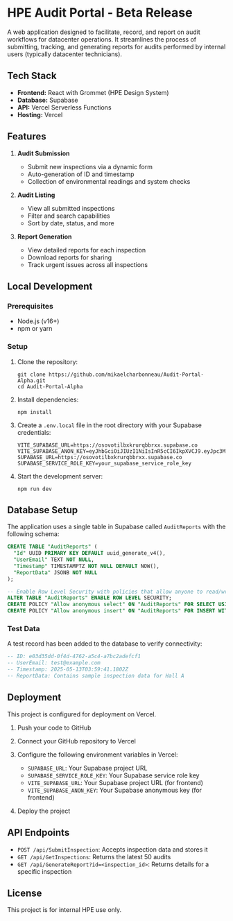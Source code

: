 # HPE Audit Portal - Beta Release

A web application designed to facilitate, record, and report on audit workflows for datacenter operations. It streamlines the process of submitting, tracking, and generating reports for audits performed by internal users (typically datacenter technicians).

## Tech Stack

- **Frontend:** React with Grommet (HPE Design System)
- **Database:** Supabase
- **API:** Vercel Serverless Functions
- **Hosting:** Vercel

## Features

1. **Audit Submission**
   - Submit new inspections via a dynamic form
   - Auto-generation of ID and timestamp
   - Collection of environmental readings and system checks

2. **Audit Listing**
   - View all submitted inspections
   - Filter and search capabilities
   - Sort by date, status, and more

3. **Report Generation**
   - View detailed reports for each inspection
   - Download reports for sharing
   - Track urgent issues across all inspections

## Local Development

### Prerequisites

- Node.js (v16+)
- npm or yarn

### Setup

1. Clone the repository:
   ```
   git clone https://github.com/mikaelcharbonneau/Audit-Portal-Alpha.git
   cd Audit-Portal-Alpha
   ```

2. Install dependencies:
   ```
   npm install
   ```

3. Create a `.env.local` file in the root directory with your Supabase credentials:
   ```
   VITE_SUPABASE_URL=https://osovotilbxkrurqbbrxx.supabase.co
   VITE_SUPABASE_ANON_KEY=eyJhbGciOiJIUzI1NiIsInR5cCI6IkpXVCJ9.eyJpc3MiOiJzdXBhYmFzZSIsInJlZiI6Im9zb3ZvdGlsYnhrcnVycWJicnh4Iiwicm9sZSI6ImFub24iLCJpYXQiOjE3NDcxMDIyNDksImV4cCI6MjA2MjY3ODI0OX0.oCH9U2z4GpIOoLZpxJ0Li124idiWrV6nbbOKdO6NMtE
   SUPABASE_URL=https://osovotilbxkrurqbbrxx.supabase.co
   SUPABASE_SERVICE_ROLE_KEY=your_supabase_service_role_key
   ```

4. Start the development server:
   ```
   npm run dev
   ```

## Database Setup

The application uses a single table in Supabase called `AuditReports` with the following schema:

```sql
CREATE TABLE "AuditReports" (
  "Id" UUID PRIMARY KEY DEFAULT uuid_generate_v4(),
  "UserEmail" TEXT NOT NULL,
  "Timestamp" TIMESTAMPTZ NOT NULL DEFAULT NOW(),
  "ReportData" JSONB NOT NULL
);

-- Enable Row Level Security with policies that allow anyone to read/write
ALTER TABLE "AuditReports" ENABLE ROW LEVEL SECURITY;
CREATE POLICY "Allow anonymous select" ON "AuditReports" FOR SELECT USING (true);
CREATE POLICY "Allow anonymous insert" ON "AuditReports" FOR INSERT WITH CHECK (true);
```

### Test Data

A test record has been added to the database to verify connectivity:

```sql
-- ID: e03d35dd-0f4d-4762-a5c4-a7bc2adefcf1
-- UserEmail: test@example.com
-- Timestamp: 2025-05-13T03:59:41.1802Z
-- ReportData: Contains sample inspection data for Hall A
```

## Deployment

This project is configured for deployment on Vercel.

1. Push your code to GitHub

2. Connect your GitHub repository to Vercel

3. Configure the following environment variables in Vercel:
   - `SUPABASE_URL`: Your Supabase project URL
   - `SUPABASE_SERVICE_ROLE_KEY`: Your Supabase service role key
   - `VITE_SUPABASE_URL`: Your Supabase project URL (for frontend)
   - `VITE_SUPABASE_ANON_KEY`: Your Supabase anonymous key (for frontend)

4. Deploy the project

## API Endpoints

- `POST /api/SubmitInspection`: Accepts inspection data and stores it
- `GET /api/GetInspections`: Returns the latest 50 audits
- `GET /api/GenerateReport?id=<inspection_id>`: Returns details for a specific inspection

## License

This project is for internal HPE use only.
